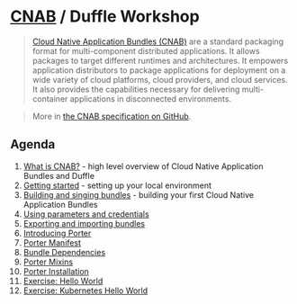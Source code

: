 # [CNAB][cnab] / Duffle Workshop

> [Cloud Native Application Bundles (CNAB)][cnab] are a standard packaging format for multi-component distributed applications. It allows packages to target different runtimes and architectures. It empowers application distributors to package applications for deployment on a wide variety of cloud platforms, cloud providers, and cloud services. It also provides the capabilities necessary for delivering multi-container applications in disconnected environments.

> More in [the CNAB specification on GitHub][cnab-spec].


## Agenda

1. [What is CNAB?][what-cnab] - high level overview of Cloud Native Application Bundles and Duffle
2. [Getting started][prerequisites] - setting up your local environment
3. [Building and singing bundles][build-sign] - building your first Cloud Native Application Bundles
4. [Using parameters and credentials][params-creds]
5. [Exporting and importing bundles][export-import]
6. [Introducing Porter][porter]
8. [Porter Manifest][porter-manifest]
8. [Bundle Dependencies][bundle-deps]
9. [Porter Mixins][porter-mixins]
7. [Porter Installation][porter-install]
9. [Exercise: Hello World][exercise-1]
10. [Exercise: Kubernetes Hello World][exercise-2]

[cnab]: https://cnab.io/
[cnab-spec]: https://github.com/deislabs/cnab-spec/
[what-cnab]: https://github.com/deislabs/cnab-spec/blob/master/100-CNAB.md
[prerequisites]: content/02-prerequisites.md
[build-sign]: content/03-build-sign.md
[params-creds]: content/04-params-creds.md
[export-import]: content/05-export-import.md
[porter]: content/10-porter.md
[porter-install]: content/15-porter-installation.md
[porter-manifest]: content/12-porter-manifest.md
[porter-mixins]: content/13-porter-mixins.md
[exercise-1]: content/16-exercise-1.md
[exercise-2]: content/16-exercise-2.md
[bundle-deps]: content/12-manifest-deps.md
